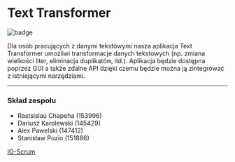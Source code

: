 # Text Transformer
![badge](https://github.com/RubyNaxela/softeng/actions/workflows/maven.yml/badge.svg)

Dla osób pracujących z danymi tekstowymi nasza aplikacja Text Transformer umożliwi transformacje danych tekstowych (np. zmiana wielkości liter, eliminacja duplikatów, itd.). Aplikacja będzie dostępna poprzez GUI a także zdalne API dzięki czemu będzie można ją zintegrować z istniejącymi narzędziami.

---

### Skład zespołu
- Rastsislau Chapeha (153996)
- Dariusz Karolewski (145429)
- Alex Pawelski (147412)
- Stanisław Puzio (151886)

[IO-Scrum](https://docs.google.com/spreadsheets/d/1vGzwlkJ8P-yKGuXi-MQwKefOzHE9fn1R9GUHxYvz5JE/edit?usp=sharing)
